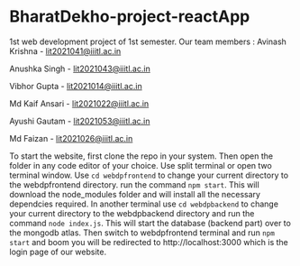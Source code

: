# BharatDekho-project-reactApp
1st web development project of 1st semester.
Our team members :
Avinash Krishna - lit2021041@iiitl.ac.in

Anushka Singh - lit2021043@iiitl.ac.in

Vibhor Gupta - lit2021014@iiitl.ac.in

Md Kaif Ansari - lit2021022@iiitl.ac.in

Ayushi Gautam - lit2021053@iiitl.ac.in

Md Faizan - lit2021026@iiitl.ac.in


To start the website, first clone the repo in your system.
Then open the folder in any code editor of your choice.
Use split terminal or open two terminal window.
Use `cd webdpfrontend` to change your current directory to the webdpfrontend directory.
run the command `npm start`. This will download the node_modules folder and will install all the necessary dependcies required.
In another terminal use  `cd webdpbackend` to change your current directory to the webdpbackend directory 
and run the command `node index.js`. This will start the database (backend part)  over to the mongodb atlas.
Then switch to webdpfrontend terminal and run `npm start` and boom you will be redirected to http://localhost:3000 which is the login page of our website.
